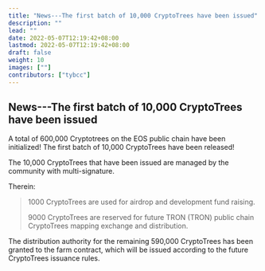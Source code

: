 ```yaml
---
title: "News---The first batch of 10,000 CryptoTrees have been issued"
description: ""
lead: ""
date: 2022-05-07T12:19:42+08:00
lastmod: 2022-05-07T12:19:42+08:00
draft: false
weight: 10
images: [""]
contributors: ["tybcc"]
---
```

## **News---The first batch of 10,000 CryptoTrees have been issued**


A total of 600,000 Cryptotrees on the EOS public chain have been initialized! The first batch of 10,000 CryptoTrees have been released!

The 10,000 CryptoTrees that have been issued are managed by the community with multi-signature.

Therein:
> 1000 CryptoTrees are used for airdrop and development fund raising.
> 
> 9000 CryptoTrees are reserved for future TRON (TRON) public chain CryptoTrees mapping exchange and distribution.

The distribution authority for the remaining 590,000 CryptoTrees has been granted to the farm contract, which will be issued according to the future CryptoTrees issuance rules.
